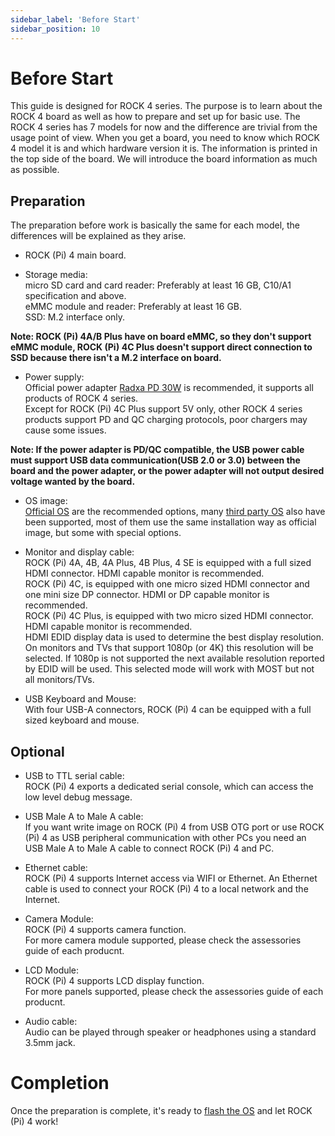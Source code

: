 ```yaml
---
sidebar_label: 'Before Start'
sidebar_position: 10
---
```


# Before Start

This guide is designed for ROCK 4 series. The purpose is to learn about the ROCK 4 board as well as how to prepare and set up for basic use. 
The ROCK 4 series has 7 models for now and the difference are trivial from the usage point of view. When you get a board, you need to know which ROCK 4 model it is and which hardware version it is. 
The information is printed in the top side of the board. We will introduce the board information as much as possible.

## Preparation

The preparation before work is basically the same for each model, the differences will be explained as they arise.

- ROCK (Pi) 4 main board.

- Storage media:  
micro SD card and card reader: Preferably at least 16 GB, C10/A1 specification and above.  
eMMC module and reader: Preferably at least 16 GB.  
SSD: M.2 interface only.  

**Note: ROCK (Pi) 4A/B Plus have on board eMMC, so they don't support eMMC module, 
ROCK (Pi) 4C Plus doesn't support direct connection to SSD because there isn't a M.2 interface on board.**

- Power supply:  
Official power adapter [Radxa PD 30W](../../accessories/pd_30w) is recommended, it supports all products of ROCK 4 series.  
Except for ROCK (Pi) 4C Plus support 5V only, other ROCK 4 series products support PD and QC charging protocols, poor chargers may cause some issues.

**Note: If the power adapter is PD/QC compatible, the USB power cable must 
support USB data communication(USB 2.0 or 3.0) between the board 
and the power adapter, or the power adapter will not output 
desired voltage wanted by the board.**

- OS image:  
[Official OS](../getting-started/official-images) are the recommended options, 
many [third party OS](../getting-started/third-party-images) also have been supported, 
most of them use the same installation way as official image, but some with special options.  

- Monitor and display cable:  
ROCK (Pi) 4A, 4B, 4A Plus, 4B Plus, 4 SE is equipped with a full sized HDMI connector. HDMI capable monitor is recommended.  
ROCK (Pi) 4C, is equipped with one micro sized HDMI connector and one mini size DP connector. HDMI or DP capable monitor is recommended.  
ROCK (Pi) 4C Plus, is equipped with two micro sized HDMI connector. HDMI capable monitor is recommended.  
HDMI EDID display data is used to determine the best display resolution. On monitors and TVs that support 1080p (or 4K) this resolution will be selected. 
If 1080p is not supported the next available resolution reported by EDID will be used. This selected mode will work with MOST but not all monitors/TVs.  

- USB Keyboard and Mouse:  
With four USB-A connectors, ROCK (Pi) 4 can be equipped with a full sized keyboard and mouse.

## Optional

- USB to TTL serial cable:  
ROCK (Pi) 4 exports a dedicated serial console, which can access the
low level debug message.
 
- USB Male A to Male A cable:  
If you want write image on ROCK (Pi) 4 from USB OTG port or use ROCK
(Pi) 4 as USB peripheral communication with other PCs you need an
USB Male A to Male A cable to connect ROCK (Pi) 4 and PC.

- Ethernet cable:  
ROCK (Pi) 4 supports Internet access via WIFI or Ethernet. 
An Ethernet cable is used to connect your ROCK (Pi) 4 to a local
network and the Internet.

- Camera Module:  
ROCK (Pi) 4 supports camera function.  
For more camera module supported, please check the assessories guide of each producnt.

- LCD Module:  
ROCK (Pi) 4 supports LCD display function.  
For more panels supported, please check the assessories guide of each producnt.

- Audio cable:  
Audio can be played through speaker or headphones using a standard 3.5mm jack.

# Completion

Once the preparation is complete, it's ready to [flash the OS](../getting-started/os-installation-guide) and let ROCK (Pi) 4 work!




